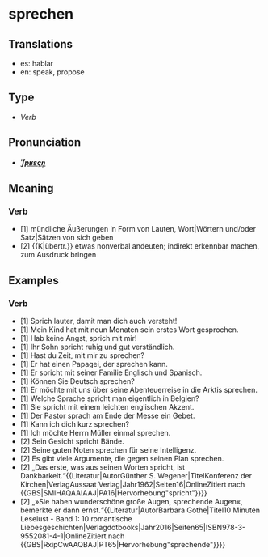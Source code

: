 # sprechen
## Translations
- es: hablar
- en: speak, propose
## Type
- _Verb_
## Pronunciation
- **_[ˈʃpʁɛçn̩](https://commons.wikimedia.org/wiki/File:De-sprechen.ogg)_**
## Meaning
### Verb
- [1] mündliche Äußerungen in Form von Lauten, Wort|Wörtern und/oder Satz|Sätzen von sich geben
- [2] {{K|übertr.}} etwas nonverbal andeuten; indirekt erkennbar machen, zum Ausdruck bringen
## Examples
### Verb
- [1] Sprich lauter, damit man dich auch versteht!
- [1] Mein Kind hat mit neun Monaten sein erstes Wort gesprochen.
- [1] Hab keine Angst, sprich mit mir!
- [1] Ihr Sohn spricht ruhig und gut verständlich.
- [1] Hast du Zeit, mit mir zu sprechen?
- [1] Er hat einen Papagei, der sprechen kann.
- [1] Er spricht mit seiner Familie Englisch und Spanisch.
- [1] Können Sie Deutsch sprechen?
- [1] Er möchte mit uns über seine Abenteuerreise in die Arktis sprechen.
- [1] Welche Sprache spricht man eigentlich in Belgien?
- [1] Sie spricht mit einem leichten englischen Akzent.
- [1] Der Pastor sprach am Ende der Messe ein Gebet.
- [1] Kann ich dich kurz sprechen?
- [1] Ich möchte Herrn Müller einmal sprechen.
- [2] Sein Gesicht spricht Bände.
- [2] Seine guten Noten sprechen für seine Intelligenz.
- [2] Es gibt viele Argumente, die gegen seinen Plan sprechen.
- [2] „Das erste, was aus seinen Worten spricht, ist Dankbarkeit.“<ref>{{Literatur|AutorGünther S. Wegener|TitelKonferenz der Kirchen|VerlagAussaat Verlag|Jahr1962|Seiten16|OnlineZitiert nach {{GBS|SMlHAQAAIAAJ|PA16|Hervorhebung"spricht"}}}}</ref>
- [2] „»Sie haben wunderschöne große Augen, sprechende Augen«, bemerkte er dann ernst.“<ref>{{Literatur|AutorBarbara Gothe|Titel10 Minuten Leselust - Band 1: 10 romantische Liebesgeschichten|Verlagdotbooks|Jahr2016|Seiten65|ISBN978-3-9552081-4-1|OnlineZitiert nach {{GBS|RxipCwAAQBAJ|PT65|Hervorhebung"sprechende"}}}}</ref>
